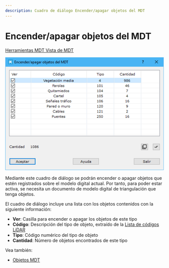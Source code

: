 ```yaml
---
description: Cuadro de diálogo Encender/apagar objetos del MDT
---
```


# Encender/apagar objetos del MDT

[Herramientas MDT Vista de MDT](../fichas-de-herramientas/ficha-de-herramientas-mdt/vista-de-mdt.md)

![Cuadro de di&#xE1;logo Encender/apagar objetos del MDT](../../.gitbook/assets/image%20%28102%29.png)

Mediante este cuadro de diálogo se podrán encender o apagar objetos que estén registrados sobre el modelo digital actual. Por tanto, para poder estar activa, se necesita un documento de modelo digital de triangulación que tenga objetos.

El cuadro de diálogo incluye una lista con los objetos contenidos con la siguiente información:

* **Ver**: Casilla para encender o apagar los objetos de este tipo
* **Código**: Descripción del tipo de objeto, extraído de la [Lista de códigos LiDAR](../modulo-laser/vista/lista-de-clasificaciones.md)
* **Tipo**: Código numérico del tipo de objeto
* **Cantidad**: Número de objetos encontrados de este tipo

Vea también:

* [Objetos MDT](../fichas-de-herramientas/ficha-de-herramientas-edicion-tin/objetos-mdt.md)

